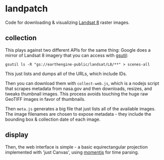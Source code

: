 # landpatch

Code for downloading & visualizing [Landsat 8](http://www.nasa.gov/mission_pages/landsat/main/) raster
images.

## collection

This plays against two different APIs for the same thing: Google does a mirror
of Landsat 8 imagery that you can access with [gsutil](https://developers.google.com/storage/docs/gsutil):

```
gsutil ls -R "gs://earthengine-public/landsat/L8/**" > scenes-all
```

This just lists and dumps all of the URLs, which include IDs.

Then you can download them with `collect-web.js`, which is a nodejs script
that scrapes metadata from nasa.gov and then downloads, resizes, and tweaks
thumbnail images. This process avoids touching the huge raw GeoTIFF images
in favor of thumbnails.

Then `meta.js` generates a big file that just lists all of the available images.
The image filenames are chosen to expose metadata - they include the bounding
box & collection date of each image.

## display

Then, the web interface is simple - a basic equirectangular projection implemented
with 'just Canvas', using [momentjs](http://momentjs.com/) for time parsing.
